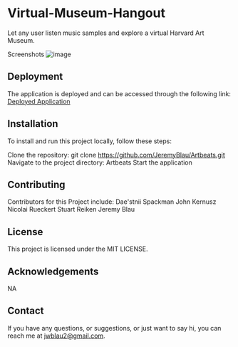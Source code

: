 # Virtual-Museum-Hangout
Let any user listen music samples and explore a virtual Harvard Art Museum.

Screenshots
![image](https://github.com/JeremyBlau/Coding-quiz/assets/134236414/507dbea1-a7fe-4637-970c-d10118efc99b)

## Deployment
The application is deployed and can be accessed through the following link: [Deployed Application](https://jeremyblau.github.io/ArtBeats/)

## Installation
To install and run this project locally, follow these steps:

Clone the repository: git clone https://github.com/JeremyBlau/Artbeats.git
Navigate to the project directory: Artbeats
Start the application

## Contributing
Contributors for this Project include:
  Dae'stnii Spackman
  John Kernusz
  Nicolai Rueckert
  Stuart Reiken
  Jeremy Blau

## License
This project is licensed under the MIT LICENSE.

## Acknowledgements
NA

## Contact
If you have any questions, or suggestions, or just want to say hi, you can reach me at jwblau2@gmail.com.
